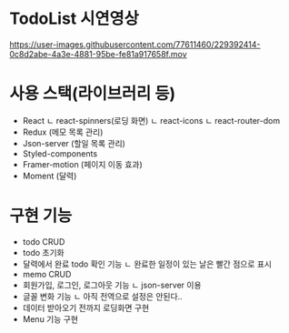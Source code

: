 # TodoList 시연영상
https://user-images.githubusercontent.com/77611460/229392414-0c8d2abe-4a3e-4881-95be-fe81a917658f.mov

# 사용 스택(라이브러리 등)
- React
    ㄴ react-spinners(로딩 화면)
    ㄴ react-icons
    ㄴ react-router-dom
- Redux (메모 목록 관리)
- Json-server (할일 목록 관리)
- Styled-components
- Framer-motion (페이지 이동 효과)
- Moment (달력)

# 구현 기능
- todo CRUD
- todo 초기화 
- 달력에서 완료 todo 확인 기능
    ㄴ 완료한 일정이 있는 날은 빨간 점으로 표시
- memo CRUD
- 회원가입, 로그인, 로그아웃 기능
    ㄴ json-server 이용
- 글꼴 변화 기능
    ㄴ 아직 전역으로 설정은 안된다..
- 데이터 받아오기 전까지 로딩화면 구현
- Menu 기능 구현
